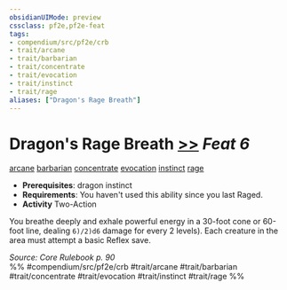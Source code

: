 ```yaml
---
obsidianUIMode: preview
cssclass: pf2e,pf2e-feat
tags:
- compendium/src/pf2e/crb
- trait/arcane
- trait/barbarian
- trait/concentrate
- trait/evocation
- trait/instinct
- trait/rage
aliases: ["Dragon's Rage Breath"]
---
```

# Dragon's Rage Breath  [>>](/rules/core-rulebook/chapter-9-playing-the-game.md#Actions "Two-Action") *Feat 6*  
[arcane](/rules/traits/arcane.md)  [barbarian](/rules/traits/barbarian.md)  [concentrate](/rules/traits/concentrate.md)  [evocation](/rules/traits/evocation.md)  [instinct](/rules/traits/instinct.md)  [rage](/rules/traits/rage.md)  

- **Prerequisites**: dragon instinct
- **Requirements**: You haven't used this ability since you last Raged.
- **Activity** Two-Action

You breathe deeply and exhale powerful energy in a 30-foot cone or 60-foot line, dealing `6)/2)d6` damage for every 2 levels). Each creature in the area must attempt a basic Reflex save.

*Source: Core Rulebook p. 90*  
%% #compendium/src/pf2e/crb #trait/arcane #trait/barbarian #trait/concentrate #trait/evocation #trait/instinct #trait/rage %%